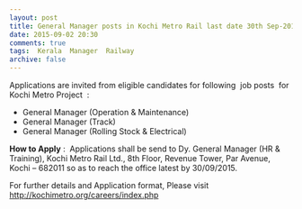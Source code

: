 ```yaml
---
layout: post
title: General Manager posts in Kochi Metro Rail last date 30th Sep-2015   
date: 2015-09-02 20:30
comments: true
tags:  Kerala  Manager  Railway 
archive: false
---
```

Applications are invited from eligible candidates for following  job posts  for  Kochi Metro Project  : 


- General Manager (Operation & Maintenance) 
- General Manager (Track)
- General Manager (Rolling Stock & Electrical)

**How to Apply** :  Applications shall be send to Dy. General Manager (HR & Training), Kochi Metro Rail Ltd., 8th Floor, Revenue Tower, Par Avenue, Kochi – 682011 so as to reach the office latest by 30/09/2015. 

For further details and Application format, Please visit <http://kochimetro.org/careers/index.php>


